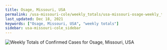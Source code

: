 ```yaml
---
title: Osage, Missouri, USA
permalink: /usa-missouri-cole/weekly_totals/usa-missouri-osage-weekly_totals.html
last_updated: Dec 18, 2021
keywords: ["Osage, Missouri, USA", "weekly totals"]
sidebar: usa-missouri-cole_sidebar
---
```


![Weekly Totals of Confirmed Cases for Osage, Missouri, USA](/covid_tracker/images/graphs/usa-missouri-osage-weekly_totals_graph.png)
